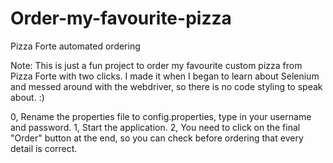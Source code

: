 # Order-my-favourite-pizza
Pizza Forte automated ordering

Note: This is just a fun project to order my favourite custom pizza from Pizza Forte with two clicks.
I made it when I began to learn about Selenium and messed around with the webdriver, so there is no code styling to speak about. :)

0, Rename the properties file to config.properties, type in your username and password.
1, Start the application.
2, You need to click on the final "Order" button at the end, so you can check before ordering that every detail is correct.